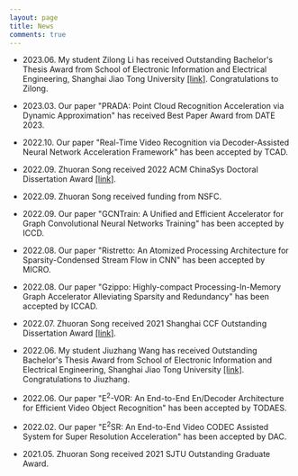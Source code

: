 ```yaml
---
layout: page
title: News
comments: true
---
```


* 2023.06. My student Zilong Li has received Outstanding Bachelor's Thesis Award from School of Electronic Information and Electrical Engineering, Shanghai Jiao Tong University [[link]](https://www.cs.sjtu.edu.cn/NewNoticeDetail.aspx?id=530). Congratulations to Zilong.

* 2023.03. Our paper "PRADA: Point Cloud Recognition Acceleration via Dynamic Approximation" has received Best Paper Award from DATE 2023.

* 2022.10. Our paper "Real-Time Video Recognition via Decoder-Assisted Neural Network Acceleration Framework" has been accepted by TCAD.

* 2022.09. Zhuoran Song received 2022 ACM ChinaSys Doctoral Dissertation Award [[link]](https://mp.weixin.qq.com/s/MzwkbHgoznq4bydCh9duog).

* 2022.09. Zhuoran Song received funding from NSFC.

* 2022.09. Our paper "GCNTrain: A Unified and Efficient Accelerator for Graph Convolutional Neural Networks Training" has been accepted by ICCD.

* 2022.08. Our paper "Ristretto: An Atomized Processing Architecture for Sparsity-Condensed Stream Flow in CNN" has been accepted by MICRO.

* 2022.08. Our paper "Gzippo: Highly-compact Processing-In-Memory Graph Accelerator Alleviating Sparsity and Redundancy" has been accepted by ICCAD.

* 2022.07. Zhuoran Song received 2021 Shanghai CCF Outstanding Dissertation Award [[link]](https://mp.weixin.qq.com/s/YZXrmL6-8LpwnBhvEUrMzw).

* 2022.06. My student Jiuzhang Wang has received Outstanding Bachelor's Thesis Award from School of Electronic Information and Electrical Engineering, Shanghai Jiao Tong University [[link]](https://cs.sjtu.edu.cn/NewNoticeDetail.aspx?id=477). Congratulations to Jiuzhang.

* 2022.06. Our paper "E$^2$-VOR: An End-to-End En/Decoder Architecture for Efficient Video Object Recognition" has been accepted by TODAES.

* 2022.02. Our paper "E$^2$SR: An End-to-End Video CODEC Assisted System for Super Resolution Acceleration" has been accepted by DAC.

* 2021.05. Zhuoran Song received 2021 SJTU Outstanding Graduate Award.